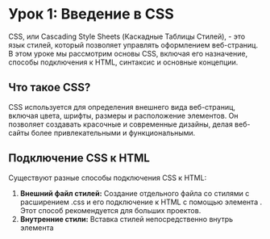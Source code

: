 # Урок 1: Введение в CSS

CSS, или Cascading Style Sheets (Каскадные Таблицы Стилей), - это язык стилей, который позволяет управлять оформлением веб-страниц. В этом уроке мы рассмотрим основы CSS, включая его назначение, способы подключения к HTML, синтаксис и основные концепции.

## Что такое СSS?

CSS используется для определения внешнего вида веб-страниц, включая цвета, шрифты, размеры и расположение элементов. Он позволяет создавать красочные и современные дизайны, делая веб-сайты более привлекательными и функциональными.

## Подключение CSS к HTML

Существуют разные способы подключения CSS к HTML:

1. **Внешний файл стилей:** Создание отдельного файла со стилями с расширением .css и его подключение к HTML с помощью элемента <link>. Этот способ рекомендуется для больших проектов.
2. **Внутренние стили:** Вставка стилей непосредственно внутрь элемента <style> в секции <head> HTML-документа. Этот метод удобен, когда нужно применить стили только к одной странице.
3. **Атрибут style:** Применение стилей непосредственно к элементам HTML с использованием атрибута style. Этот способ удобен для индивидуального стилизирования отдельных элементов.
## Синтаксис CSS

Правило CSS состоит из двух основных частей: селектора и блока объявлений.

* Селектор: Селектор определяет, к какому элементу HTML будет применено оформление. Например, селектор p применяется ко всем абзацам на странице, а селектор .header - ко всем элементам с классом "header".
* Блок объявлений: Блок объявлений содержит свойства и их значения, которые определяют, как будет выглядеть выбранный элемент. Например:
<img src="/FRONTEND_module_7/5. FRONTEND_module__5/les_1/images/1-1.png" alt="Пример">
В этом блоке объявлений мы устанавливаем размер шрифта и цвет текста для всех абзацев **<p>** на странице.
